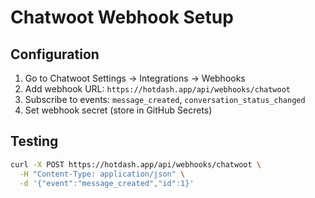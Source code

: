 # Chatwoot Webhook Setup

## Configuration
1. Go to Chatwoot Settings → Integrations → Webhooks
2. Add webhook URL: `https://hotdash.app/api/webhooks/chatwoot`
3. Subscribe to events: `message_created`, `conversation_status_changed`
4. Set webhook secret (store in GitHub Secrets)

## Testing
```bash
curl -X POST https://hotdash.app/api/webhooks/chatwoot \
  -H "Content-Type: application/json" \
  -d '{"event":"message_created","id":1}'
```
